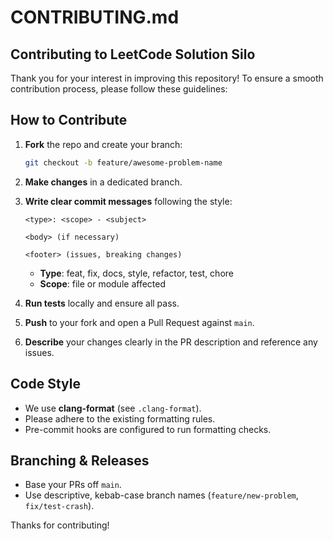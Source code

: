 # CONTRIBUTING.md

## Contributing to LeetCode Solution Silo

Thank you for your interest in improving this repository! To ensure a smooth contribution process, please follow these guidelines:

## How to Contribute

1. **Fork** the repo and create your branch:  

   ```bash
   git checkout -b feature/awesome-problem-name
   ```

2. **Make changes** in a dedicated branch.

3. **Write clear commit messages** following the style:  

   ```text
   <type>: <scope> - <subject>

   <body> (if necessary)

   <footer> (issues, breaking changes)
   ```

   - **Type**: feat, fix, docs, style, refactor, test, chore  
   - **Scope**: file or module affected

4. **Run tests** locally and ensure all pass.
5. **Push** to your fork and open a Pull Request against `main`.
6. **Describe** your changes clearly in the PR description and reference any issues.

## Code Style

- We use **clang-format** (see `.clang-format`).
- Please adhere to the existing formatting rules.
- Pre-commit hooks are configured to run formatting checks.

## Branching & Releases

- Base your PRs off `main`.
- Use descriptive, kebab-case branch names (`feature/new-problem`, `fix/test-crash`).

Thanks for contributing!
